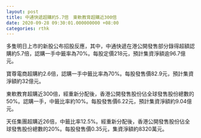 ```yaml
---
layout: post
title: 中通快遞超購約5.7倍　東軟教育超購近300倍
date: 2020-09-28 09:30:01.000000000 +08:00
categories: rthk
---
```


多隻明日上市的新股公布招股反應，其中，中通快遞在港公開發售部分錄得超額認購約5.7倍，認購一手中籤率為70%。每股定價218元，預計集資淨額逾96.7億元。

寶尊電商超購約2.6倍，認購一手中籤比率為70%。每股發售價82.9元，預計集資淨額約32億元。

東軟教育超購近300倍，經重新分配後，香港公開發售股份佔全球發售股份總數的50%。認購一手，中籤比率約10%。每股發售價6.22元，預計集資淨額約9.04億元。

天任集團超購近26倍，中籤比率12.5%。經重新分配後，香港公開發售股份佔全球發售股份總數的20%。每股發售價0.35元，集資淨額約8320萬元。
